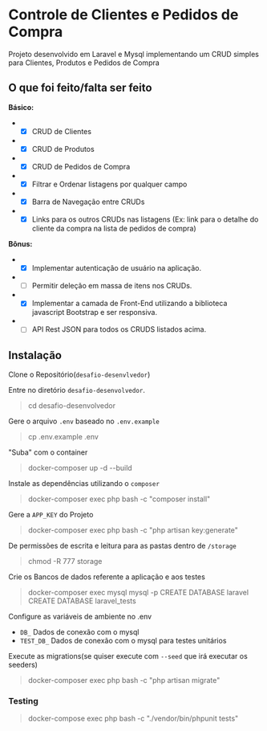 
# Controle de Clientes e Pedidos de Compra

Projeto desenvolvido em Laravel e Mysql implementando um CRUD simples para Clientes, Produtos e Pedidos de Compra

## O que foi feito/falta ser feito

**Básico:**
-  - [x] CRUD de Clientes
-  - [x] CRUD de Produtos
-  - [x] CRUD de Pedidos de Compra
-  - [x] Filtrar e Ordenar listagens por qualquer campo
-  - [x] Barra de Navegação entre CRUDs
-  - [x] Links para os outros CRUDs nas listagens (Ex: link para o detalhe do cliente da compra na lista de pedidos de compra)

**Bônus:**
-  - [x] Implementar autenticação de usuário na aplicação.
-  - [ ] Permitir deleção em massa de itens nos CRUDs.
-  - [x] Implementar a camada de Front-End utilizando a biblioteca javascript Bootstrap e ser responsiva.
-  - [ ] API Rest JSON para todos os CRUDS listados acima.

## Instalação

Clone o Repositório(`desafio-desenvlvedor`)  

Entre no diretório `desafio-desenvolvedor`.

> cd desafio-desenvolvedor

Gere o arquivo `.env` baseado no `.env.example`

> cp .env.example .env

"Suba" com o container

> docker-composer up -d --build

Instale as dependências utilizando o `composer`
> docker-composer exec php bash -c "composer install"

Gere a `APP_KEY` do Projeto
> docker-composer exec php bash -c "php artisan key:generate"

De permissões de escrita e leitura para as pastas dentro de `/storage` 
> chmod -R 777 storage

Crie os Bancos de dados referente a aplicação e aos testes
> docker-composer exec mysql mysql -p
> CREATE DATABASE laravel
> CREATE DATABASE laravel_tests

Configure as variáveis de ambiente no .env
* `DB_` Dados de conexão com o mysql
* `TEST_DB_` Dados de conexão com o mysql para testes unitários

Execute as migrations(se quiser execute com `--seed` que irá executar os seeders)
> docker-composer exec php bash -c "php artisan migrate"


### Testing  

>docker-compose exec php bash -c "./vendor/bin/phpunit tests"

